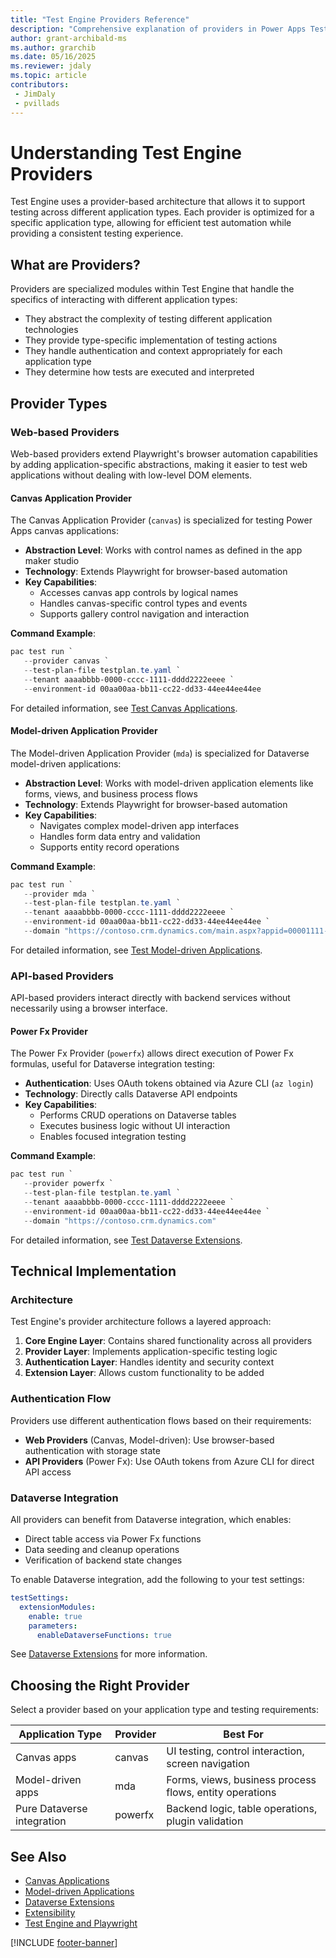 ```yaml
---
title: "Test Engine Providers Reference"
description: "Comprehensive explanation of providers in Power Apps Test Engine"
author: grant-archibald-ms
ms.author: grarchib
ms.date: 05/16/2025
ms.reviewer: jdaly
ms.topic: article
contributors:
 - JimDaly
 - pvillads
---
```


# Understanding Test Engine Providers

Test Engine uses a provider-based architecture that allows it to support testing across different application types. Each provider is optimized for a specific application type, allowing for efficient test automation while providing a consistent testing experience.

## What are Providers?

Providers are specialized modules within Test Engine that handle the specifics of interacting with different application types:

- They abstract the complexity of testing different application technologies
- They provide type-specific implementation of testing actions
- They handle authentication and context appropriately for each application type
- They determine how tests are executed and interpreted

## Provider Types

### Web-based Providers

Web-based providers extend Playwright's browser automation capabilities by adding application-specific abstractions, making it easier to test web applications without dealing with low-level DOM elements.

#### Canvas Application Provider

The Canvas Application Provider (`canvas`) is specialized for testing Power Apps canvas applications:

- **Abstraction Level**: Works with control names as defined in the app maker studio
- **Technology**: Extends Playwright for browser-based automation
- **Key Capabilities**: 
  - Accesses canvas app controls by logical names
  - Handles canvas-specific control types and events
  - Supports gallery control navigation and interaction

**Command Example**:
```powershell
pac test run `
   --provider canvas `
   --test-plan-file testplan.te.yaml `
   --tenant aaaabbbb-0000-cccc-1111-dddd2222eeee `
   --environment-id 00aa00aa-bb11-cc22-dd33-44ee44ee44ee
```

For detailed information, see [Test Canvas Applications](./canvas-application.md).

#### Model-driven Application Provider

The Model-driven Application Provider (`mda`) is specialized for Dataverse model-driven applications:

- **Abstraction Level**: Works with model-driven application elements like forms, views, and business process flows
- **Technology**: Extends Playwright for browser-based automation
- **Key Capabilities**:
  - Navigates complex model-driven app interfaces
  - Handles form data entry and validation
  - Supports entity record operations

**Command Example**:
```powershell
pac test run `
   --provider mda `
   --test-plan-file testplan.te.yaml `
   --tenant aaaabbbb-0000-cccc-1111-dddd2222eeee `
   --environment-id 00aa00aa-bb11-cc22-dd33-44ee44ee44ee `
   --domain "https://contoso.crm.dynamics.com/main.aspx?appid=00001111-aaaa-2222-bbbb-3333cccc4444&pagetype=entityrecord&etn=account"
```

For detailed information, see [Test Model-driven Applications](./model-driven-application.md).

### API-based Providers

API-based providers interact directly with backend services without necessarily using a browser interface.

#### Power Fx Provider

The Power Fx Provider (`powerfx`) allows direct execution of Power Fx formulas, useful for Dataverse integration testing:

- **Authentication**: Uses OAuth tokens obtained via Azure CLI (`az login`)
- **Technology**: Directly calls Dataverse API endpoints
- **Key Capabilities**:
  - Performs CRUD operations on Dataverse tables
  - Executes business logic without UI interaction
  - Enables focused integration testing

**Command Example**:
```powershell
pac test run `
   --provider powerfx `
   --test-plan-file testplan.te.yaml `
   --tenant aaaabbbb-0000-cccc-1111-dddd2222eeee `
   --environment-id 00aa00aa-bb11-cc22-dd33-44ee44ee44ee `
   --domain "https://contoso.crm.dynamics.com"
```

For detailed information, see [Test Dataverse Extensions](./dataverse.md).

## Technical Implementation

### Architecture

Test Engine's provider architecture follows a layered approach:

1. **Core Engine Layer**: Contains shared functionality across all providers
2. **Provider Layer**: Implements application-specific testing logic
3. **Authentication Layer**: Handles identity and security context
4. **Extension Layer**: Allows custom functionality to be added

### Authentication Flow

Providers use different authentication flows based on their requirements:

- **Web Providers** (Canvas, Model-driven): Use browser-based authentication with storage state
- **API Providers** (Power Fx): Use OAuth tokens from Azure CLI for direct API access

### Dataverse Integration

All providers can benefit from Dataverse integration, which enables:

- Direct table access via Power Fx functions
- Data seeding and cleanup operations
- Verification of backend state changes

To enable Dataverse integration, add the following to your test settings:

```yaml
testSettings:
  extensionModules:
    enable: true
    parameters:
      enableDataverseFunctions: true
```

See [Dataverse Extensions](./dataverse.md) for more information.

## Choosing the Right Provider

Select a provider based on your application type and testing requirements:

| Application Type | Provider | Best For |
|------------------|----------|----------|
| Canvas apps | canvas | UI testing, control interaction, screen navigation |
| Model-driven apps | mda | Forms, views, business process flows, entity operations |
| Pure Dataverse integration | powerfx | Backend logic, table operations, plugin validation |

## See Also

- [Canvas Applications](./canvas-application.md)
- [Model-driven Applications](./model-driven-application.md)
- [Dataverse Extensions](./dataverse.md)
- [Extensibility](./extensibility.md)
- [Test Engine and Playwright](./playwright.md)

[!INCLUDE [footer-banner](../includes/footer-banner.md)]
